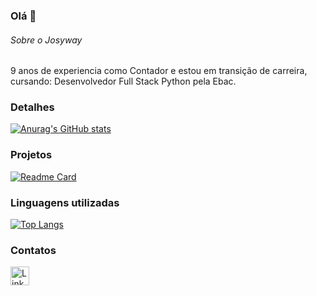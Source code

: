 ### Olá 👋

###### Sobre o Josyway

9 anos de experiencia como Contador e estou em transição de carreira, cursando: Desenvolvedor Full Stack Python pela Ebac.

### Detalhes

[![Anurag's GitHub stats](https://github-readme-stats.vercel.app/api?username=Josyway&show_icons=true&theme=dark)](https://github.com/anuraghazra/github-readme-stats)

### Projetos

[![Readme Card](https://github-readme-stats.vercel.app/api/pin/?username=Josyway&repo=Way_Contabilidade&theme=dark)](https://github.com/anuraghazra/github-readme-stats)


### Linguagens utilizadas

[![Top Langs](https://github-readme-stats.vercel.app/api/top-langs/?username=Josyway&layout=compact)](https://github.com/anuraghazra/github-readme-stats)

### Contatos

[<img src='https://img.shields.io/badge/LinkedIn-0077B5?style=for-the-badge&logo=linkedin&logoColor=white' alt='Linkedin' height='30'>](httmp://www.linkedin.com/in/josyway-paulo/)
